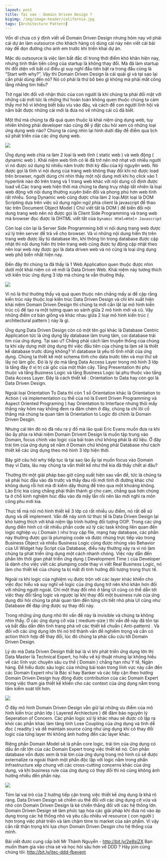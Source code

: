 ```yaml
---
layout: post
title: Tại sao - Domain Driven Design ?
bigimg: /img/image-header/california.jpg
tags: [Architecture Pattern]
---
```




Vốn dĩ chưa có ý định viết về Domain Driven Design nhưng hôm nay vớ phải cái dự án làm outsource cho khách hàng có dùng cái này nên viết cái bài này để dọn đường cho anh em trước khi triển khai dự án.

Mặc dù outsource là việc làm bất đắc dĩ trong thời điểm khó khăn hiện nay, nhưng tinh thần tiến công của startup là không thay đổi. Mà đã làm startup thì  đối diện với bất cứ điều gì suy nghĩ đầu tiên bật ra trong đầu cũng là “Start with why?”.  Vậy thì Domain Driven Design là cái quái gì và tại sao lại cần phải dùng đến nó?  Nó  có phải là thứ bổ béo gì không mà phải mất công lằng nhằng tìm hiểu?

Trở ngại lớn đối với nhận thức của con người là khi chúng ta phải đối mặt với những cái mới tức là những  thứ  hoàn toàn không quen thuộc chúng ta cảm thấy mơ hồ vì không biết bấu víu vào đâu, và cách để con người lĩnh hội và nắm bắt được những cái mới là đưa nó về những cái cũ đã biết.

Một thứ mà chúng ta đã quá quen thuộc là khái niệm ứng dụng web, tuy nhiên không phải  developer nào cũng  để ý đặt câu hỏi xem có những loại ứng dụng web nào?  Chúng ta cùng nhìn lại hình dưới đây để điểm qua lịch sử phát triển của các ứng dụng web.  

![](../img/front-end/types-web-application.png)

Ứng dụng web chia ra làm 2 loại là web tĩnh  ( static web ) và web động ( dynamic web ). Khái niệm web tĩnh có lẽ đã trở nên mờ nhạt với nhiều người vì nó được sử dụng từ nhiều năm trước thời kỳ đầu của kỹ nguyên web.  Nó được gọi là tĩnh vì nội dung của trang web không thay đổi khi nó được load trên browser,  người dùng chỉ nhìn thấy một nội dung mới khi họ click vào 1 hyperlink nào đó trên trang và 1 trang web khác với nội dung cố định được load về.Các trang web hiện thời mà chúng ta đang truy nhập tất nhiên là loại web động với nội dung thường xuyên biến đổi và phong phú hơn web tĩnh rất nhiều.  Song  Dynamic web cũng được chia làm 2 loại.Một loại là DOM Scripting dựa trên việc sử dụng ngôn ngữ phía client là javascript để thao tác trên Document Object Model ( Chữ viết tắt là DOM ) để biến đổi nội dung trang web nên nó được gọi là Client Side Programming và trang web mà browser đọc được là DHTML viết tắt của ```Dynamic Html=Html+ Javascript```

Còn loại còn lại là Server Side Programming  bởi vì nội dung trang web được xử lý  trên server  để trả về cho browser. Và vì những nội dung hiển thị trên trang web được lấy từ database lên, khi thông tin trong database được cập nhật thì nội dung hiển thị trên trang web cũng được tự động cập nhật theo nên loại web này được gọi là data driven web và nó cũng là loại ứng dụng web phổ biến nhất hiện nay.


Đến đây thì chúng ta đã thấy là 1 Web Application quen thuộc được nhìn dưới một khái niệm có vẻ mới là Data Driven Web. Khái niệm này tương thích với kiến trúc ứng dụng 3 lớp mà chúng ta vẫn thường thấy.   

![](../img/Architecture-pattern/3-layer/3-layer.jpg)

Vì nó là thứ thường thấy và quá quen thuộc nên chẳng mấy ai đề cập rằng kiến trúc này thuộc loại kiến trúc Data Driven Design và chỉ khi xuất hiện khái niệm Domain Driven Design thì chúng ta mới cần lật lại mô hình kiến trúc cũ để tạo ra một tương quan so sánh giữa 2 mô hình mới và cũ. Vậy những điểm cơ bản giống và khác nhau giữa 2 loại mô hình kiến trúc ( architectural pattern )  này là gì.

Ứng dụng Data Driven Design còn có một tên gọi khác là Database Centric Application tức là ứng dụng lấy database làm trung tâm, coi database trái tim của ứng dụng. Tại sao ư? Chẳng  phải cách làm truyền thống của chúng ta khi xây dựng một ứng dụng thì việc đầu tiên của chúng ta làm sẽ là thiết kế database trước đúng không?  Vì database là yếu  tố tĩnh nhất của ứng dụng. Chúng ta thiết kế một schema tĩnh cho data trước tiên và mọi thứ sẽ lấy nó làm gốc.  Đó là lý do mà tầng Data Access  Layer trong mô hình 3 lớp là tầng đáy ở vị trị cái gốc của một thân cây. Tầng Presentation thì phụ thuộc và tầng Business Logic và tầng Business Logic lại phụ thuộc vào tầng Data Access Layer.  Đây là cách thiết kế : Orientation to Data hay còn gọi là Data Driven Design.

Ngoài loại Orientation To Data thì còn 1 số Orientation khác là Orientation to Action ( và implementation cụ thể của nó là Event Driven Programming  và Aspect Oriented Programing ) hay Orientation to Interface nhưng thôi mấy thằng này hôm nay không đem ra đâm chém ở đây, chúng ta chỉ lôi cổ thằng mà chúng ta quan tâm là Orientation to Logic đó chính là Domain Driven Desgin.

Nhưng cái tên  đó nó đã nêu ra ý đồ mà lão quái Eric Evans muốn đưa ra khi lão ấy phịa ra khái niệm Domain Drivent Design là muốn tập trung vào Domain, focus chính vào logic của bài toán chứ không phải là dữ liệu. Ở đây trái tim của ứng dụng sẽ nằm ở Domain chứ không phải Database như cách thiết kế các ứng dụng theo mô hình 3 lớp hiện thời.

Bây giờ câu hỏi why tiếp tục là tại sao lão ấy lại muốn focus vào Domain thay vì Data, lâu nay chúng ta vẫn thiết kế như thế kia đã thấy chết ai đâu?

Thường thì một giải pháp bao giờ cũng xuất hiện sau vấn đề, tức là chúng ta sẽ phải húc đầu vào đá trước và thấy đau rồi mới tính đi đường khác chứ không dung rỗi hơi mà đi kiếm dây thừng để trèo qua một khoảng không. Lão Eric kia cũng chẳng phải thần thánh gì cho cam, chẳng qua hơn chúng ta ở chỗ kinh nghiệm húc đầu vào đá mấy lần rồi nên lão mới nghĩ ra môn công phu mới kia.

Thực tế mà nói mô hình thiết kế 3 lớp có rất nhiều ưu điểm, nó rất dễ sử dụng và dễ implement. Vấn đề nảy sinh từ thực tế là  Data Driven Design lại khó tương thích với khái niệm lập trình hướng đối tượng OOP.  Trong các ứng dụng điển hình có rất nhiều phần code xử lý các task không liên quan đến logic nghiệp vụ ( Domain ) như truy cập file, mạng  hay database, các phần này thường được gọi là plumping code và được nhúng trực tiếp vào trong Business Object và nhiều Business Logic cũng được nhúng vào Behavior của UI Widget hay Script của Database, điều này thường xảy ra vì nó làm chúng ta phát triển ứng dụng một cách nhanh chóng. Việc này dẫn đến phần lớn thời gian phát triển ứng dụng ( Development Time ) của Developer là dành cho việc viết các plumping code thay vì viết Real Business Logic, nó làm cho thiết kế của chúng ta bị mất đi tính hướng đối tượng trong thực tế.

Ngoài ra khi logic của nghiệm vụ được trộn với các layer khác khiến cho việc đọc hiểu và suy nghĩ về logic của ứng dụng trở nên khó khăn hơn đối với những người ngoài. Chỉ một thay đổi nhỏ ở tầng UI cũng có thể dẫn tới việc thay đổi tầng logic và ngược lại khi thay đổi một business rule của ứng dụng đòi hỏi chúng ta phải quan tâm đến từng chi tiết nhỏ phía UI cũng như Database để đáp ứng được sự thay đổi này.

Trong những ứng dụng nhỏ thì vấn đề này là invisible và chúng ta không nhìn thấy. Ở các ứng dụng cỡ vừa ( medium-size ) thì vấn đề này đã tồn tại và bắt đầu dẫn đến tình trạng phá vỡ các thiết kế chuẩn ( Anti-pattern) . Và  đối với các ứng dụng lớn thì nó trở thành vấn đề nghiêm trọng và cần có action thích hợp để thay đổi, lúc đó chúng ta phải cầu cứu tới Domain Driven Design.

Lý do mà Data Driven Design thất bại là vì khi phát triển ứng dụng lớn thì Data Master là Technical Expert, họ hiểu về kỹ thuật nhưng lại không hiểu về các lĩnh vực chuyên sâu cụ thể ( Domain ) chẳng hạn như Y tế, Ngân hàng. Để hiểu được sâu logic của những bài toán trong lĩnh vực này cần đến các Domain Expert như là Bác sĩ hay Banker và các tiếp cận theo hướng Domain Driven Design huy động được contribution của các Domain Expert trong việc tham gia thiết kế khiến cho các context của ứng dụng nằm trong tầm kiểm soát tốt hơn. 

![](../img/Architecture-pattern/Domain-driven-design/DDD-layered-architecture.png)

Ở đây mô hình Domain Driven Design vẫn giữ lại những ưu điểm của mô hình kiến trúc phân lớp ( Layered Archiecture ) để đảm bảo nguyên lý Seperation of Concern. Các phần logic xử lý khác nhau sẽ được cô lập ra khỏi các phần khác làm tăng tính Lose Coupling của ứng dụng và tính dễ đọc ( readity ) và dễ maintain source cũng như úng dụng khi có thay đổi logic của từng layer thì không ảnh hướng đến các layer khác.

Riêng phần Domain Model sẽ là phần core logic, trái tim của ứng dụng có dấu ấn rất lớn của các Domain Expert trong việc thiết kế nó. Còn phần database vốn được xem là trái tim của ứng dụng trong mô hình cũ sẽ được externalize ra ngoài thành một phần độc lập với logic nằm trong phần Infrastructure xếp chung với các cross-cutting concerns khác của ứng dụng, và khi business rule của ứng dụng có thay đổi thì nó cũng không ảnh hưởng nhiều đến phần này.

![](../img/Architecture-pattern/Domain-driven-design/Trends-in-application-modeling.jpg)

Tóm lại vai trò của 2 hướng tiếp cận trong việc thiết kế ứng dụng là khá rõ ràng. Data Driven Design sẽ chiếm ưu thế đối với các ứng dụng cỡ vừa và nhỏ còn Domain Driven Design là kẻ chiến thắng đối với các hệ thống lớn. Domain Driven Design sẽ làm phức tạp hóa các giải pháp khi đưa nó vào áp dụng trong các hệ thống nhỏ và yêu cầu nhiều về resource ( con người ) hơn trong việc phát triển và làm chậm time to market của sản phẩm. Vì vậy cần rất thận trọng khi lựa chọn Domain Driven Desgin cho hệ thống của mình. 

Bài viết đươc cung cấp bởi Mr Thành Nguyễn -  http://bit.ly/2e8siZX 
Bạn muốn tham gia vào chia sẻ và học hỏi sâu hơn về DDD ? Hãy join cùng chúng tôi: http://bit.ly/itec-ddd-fbevent